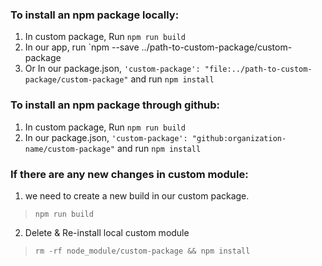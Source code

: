 ### To install an npm package locally:
1. In custom package, Run `npm run build`  
2. In our app, run `npm --save ../path-to-custom-package/custom-package  
3. Or In our package.json, `'custom-package': "file:../path-to-custom-package/custom-package"` and run `npm install`   

### To install an npm package through github:  
1. In custom package, Run `npm run build`   
2. In our package.json, `'custom-package': "github:organization-name/custom-package"` and run `npm install`   

### If there are any new changes in custom module:   
1. we need to create a new build in our custom package.   
> `npm run build`   
2. Delete & Re-install local custom module    
> `rm -rf node_module/custom-package && npm install`   
 
